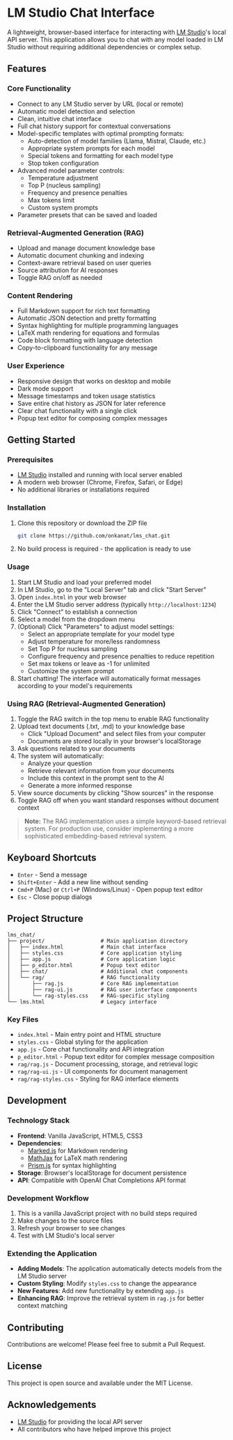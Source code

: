 # LM Studio Chat Interface

A lightweight, browser-based interface for interacting with [LM Studio](https://lmstudio.ai/)'s local API server. This application allows you to chat with any model loaded in LM Studio without requiring additional dependencies or complex setup.

## Features

### Core Functionality
- Connect to any LM Studio server by URL (local or remote)
- Automatic model detection and selection
- Clean, intuitive chat interface
- Full chat history support for contextual conversations
- Model-specific templates with optimal prompting formats:
  - Auto-detection of model families (Llama, Mistral, Claude, etc.)
  - Appropriate system prompts for each model
  - Special tokens and formatting for each model type
  - Stop token configuration
- Advanced model parameter controls:
  - Temperature adjustment
  - Top P (nucleus sampling)
  - Frequency and presence penalties
  - Max tokens limit
  - Custom system prompts
- Parameter presets that can be saved and loaded

### Retrieval-Augmented Generation (RAG)
- Upload and manage document knowledge base
- Automatic document chunking and indexing
- Context-aware retrieval based on user queries
- Source attribution for AI responses
- Toggle RAG on/off as needed

### Content Rendering
- Full Markdown support for rich text formatting
- Automatic JSON detection and pretty formatting
- Syntax highlighting for multiple programming languages
- LaTeX math rendering for equations and formulas
- Code block formatting with language detection
- Copy-to-clipboard functionality for any message

### User Experience
- Responsive design that works on desktop and mobile
- Dark mode support
- Message timestamps and token usage statistics
- Save entire chat history as JSON for later reference
- Clear chat functionality with a single click
- Popup text editor for composing complex messages

## Getting Started

### Prerequisites

- [LM Studio](https://lmstudio.ai/) installed and running with local server enabled
- A modern web browser (Chrome, Firefox, Safari, or Edge)
- No additional libraries or installations required

### Installation

1. Clone this repository or download the ZIP file
   ```bash
   git clone https://github.com/onkanat/lms_chat.git
   ```
2. No build process is required - the application is ready to use

### Usage

1. Start LM Studio and load your preferred model
2. In LM Studio, go to the "Local Server" tab and click "Start Server"
3. Open `index.html` in your web browser
4. Enter the LM Studio server address (typically `http://localhost:1234`)
5. Click "Connect" to establish a connection
6. Select a model from the dropdown menu
7. (Optional) Click "Parameters" to adjust model settings:
   - Select an appropriate template for your model type
   - Adjust temperature for more/less randomness
   - Set Top P for nucleus sampling
   - Configure frequency and presence penalties to reduce repetition
   - Set max tokens or leave as -1 for unlimited
   - Customize the system prompt
8. Start chatting! The interface will automatically format messages according to your model's requirements

### Using RAG (Retrieval-Augmented Generation)

1. Toggle the RAG switch in the top menu to enable RAG functionality
2. Upload text documents (.txt, .md) to your knowledge base
   - Click "Upload Document" and select files from your computer
   - Documents are stored locally in your browser's localStorage
3. Ask questions related to your documents
4. The system will automatically:
   - Analyze your question
   - Retrieve relevant information from your documents
   - Include this context in the prompt sent to the AI
   - Generate a more informed response
5. View source documents by clicking "Show sources" in the response
6. Toggle RAG off when you want standard responses without document context

> **Note:** The RAG implementation uses a simple keyword-based retrieval system. For production use, consider implementing a more sophisticated embedding-based retrieval system.

## Keyboard Shortcuts

- `Enter` - Send a message
- `Shift+Enter` - Add a new line without sending
- `Cmd+P` (Mac) or `Ctrl+P` (Windows/Linux) - Open popup text editor
- `Esc` - Close popup dialogs

## Project Structure

```
lms_chat/
├── project/                  # Main application directory
│   ├── index.html            # Main chat interface
│   ├── styles.css            # Core application styling
│   ├── app.js                # Core application logic
│   ├── p_editor.html         # Popup text editor
│   ├── chat/                 # Additional chat components
│   └── rag/                  # RAG functionality
│       ├── rag.js            # Core RAG implementation
│       ├── rag-ui.js         # RAG user interface components
│       └── rag-styles.css    # RAG-specific styling
└── lms.html                  # Legacy interface
```

### Key Files

- `index.html` - Main entry point and HTML structure
- `styles.css` - Global styling for the application
- `app.js` - Core chat functionality and API integration
- `p_editor.html` - Popup text editor for complex message composition
- `rag/rag.js` - Document processing, storage, and retrieval logic
- `rag/rag-ui.js` - UI components for document management
- `rag/rag-styles.css` - Styling for RAG interface elements

## Development

### Technology Stack

- **Frontend**: Vanilla JavaScript, HTML5, CSS3
- **Dependencies**: 
  - [Marked.js](https://marked.js.org/) for Markdown rendering
  - [MathJax](https://www.mathjax.org/) for LaTeX math rendering
  - [Prism.js](https://prismjs.com/) for syntax highlighting
- **Storage**: Browser's localStorage for document persistence
- **API**: Compatible with OpenAI Chat Completions API format

### Development Workflow

1. This is a vanilla JavaScript project with no build steps required
2. Make changes to the source files
3. Refresh your browser to see changes
4. Test with LM Studio's local server

### Extending the Application

- **Adding Models**: The application automatically detects models from the LM Studio server
- **Custom Styling**: Modify `styles.css` to change the appearance
- **New Features**: Add new functionality by extending `app.js`
- **Enhancing RAG**: Improve the retrieval system in `rag.js` for better context matching

## Contributing

Contributions are welcome! Please feel free to submit a Pull Request.

## License

This project is open source and available under the MIT License.

## Acknowledgements

- [LM Studio](https://lmstudio.ai/) for providing the local API server
- All contributors who have helped improve this project